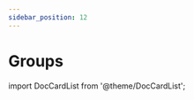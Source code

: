 ```yaml
---
sidebar_position: 12
---
```


# Groups

import DocCardList from '@theme/DocCardList';

<DocCardList />
